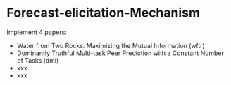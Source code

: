 # Forecast-elicitation-Mechanism

Implement 4 papers:

- Water from Two Rocks: Maximizing the Mutual Information (wftr)
- Dominantly Truthful Multi-task Peer Prediction with a Constant Number of Tasks (dmi)
- xxx
- xxx